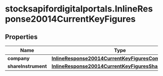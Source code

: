 # stocksapifordigitalportals.InlineResponse20014CurrentKeyFigures

## Properties

Name | Type | Description | Notes
------------ | ------------- | ------------- | -------------
**company** | [**InlineResponse20014CurrentKeyFiguresCompany**](InlineResponse20014CurrentKeyFiguresCompany.md) |  | [optional] 
**shareInstrument** | [**InlineResponse20014CurrentKeyFiguresShareInstrument**](InlineResponse20014CurrentKeyFiguresShareInstrument.md) |  | [optional] 


